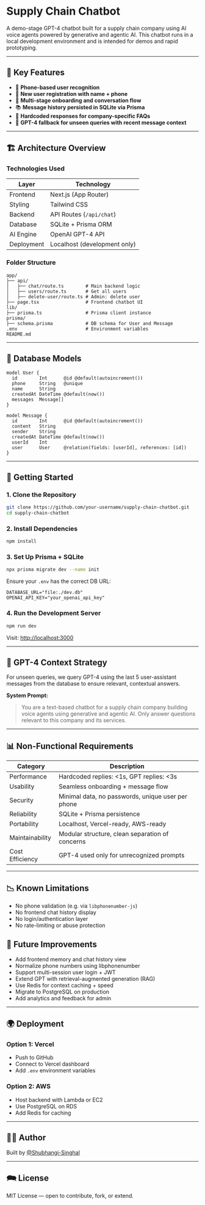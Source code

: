 # Supply Chain Chatbot

A demo-stage GPT-4 chatbot built for a supply chain company using AI voice agents powered by generative and agentic AI. This chatbot runs in a local development environment and is intended for demos and rapid prototyping.

---

## 🧠 Key Features

* 🔐 **Phone-based user recognition**
* 👤 **New user registration with name + phone**
* 💬 **Multi-stage onboarding and conversation flow**
* 📚 **Message history persisted in SQLite via Prisma**
* 🤖 **Hardcoded responses for company-specific FAQs**
* 🧠 **GPT-4 fallback for unseen queries with recent message context**

---

## 🏗️ Architecture Overview

### Technologies Used

| Layer      | Technology                   |
| ---------- | ---------------------------- |
| Frontend   | Next.js (App Router)         |
| Styling    | Tailwind CSS                 |
| Backend    | API Routes (`/api/chat`)     |
| Database   | SQLite + Prisma ORM          |
| AI Engine  | OpenAI GPT-4 API             |
| Deployment | Localhost (development only) |

### Folder Structure

```
app/
├── api/
│   ├── chat/route.ts        # Main backend logic
│   ├── users/route.ts       # Get all users
│   ├── delete-user/route.ts # Admin: delete user
├── page.tsx                 # Frontend chatbot UI
lib/
├── prisma.ts                # Prisma client instance
prisma/
├── schema.prisma            # DB schema for User and Message
.env                         # Environment variables
README.md
```

---

## 🧬 Database Models

```prisma
model User {
  id        Int      @id @default(autoincrement())
  phone     String   @unique
  name      String
  createdAt DateTime @default(now())
  messages  Message[]
}

model Message {
  id        Int      @id @default(autoincrement())
  content   String
  sender    String
  createdAt DateTime @default(now())
  userId    Int
  user      User     @relation(fields: [userId], references: [id])
}
```

---

## 🚀 Getting Started

### 1. Clone the Repository

```bash
git clone https://github.com/your-username/supply-chain-chatbot.git
cd supply-chain-chatbot
```

### 2. Install Dependencies

```bash
npm install
```

### 3. Set Up Prisma + SQLite

```bash
npx prisma migrate dev --name init
```

Ensure your `.env` has the correct DB URL:

```env
DATABASE_URL="file:./dev.db"
OPENAI_API_KEY="your_openai_api_key"
```

### 4. Run the Development Server

```bash
npm run dev
```

Visit: [http://localhost:3000](http://localhost:3000)

---

## 🧠 GPT-4 Context Strategy

For unseen queries, we query GPT-4 using the last 5 user-assistant messages from the database to ensure relevant, contextual answers.

**System Prompt:**

> You are a text-based chatbot for a supply chain company building voice agents using generative and agentic AI. Only answer questions relevant to this company and its services.

---

## 📊 Non-Functional Requirements

| Category        | Description                                       |
| --------------- | ------------------------------------------------- |
| Performance     | Hardcoded replies: <1s, GPT replies: <3s          |
| Usability       | Seamless onboarding + message flow                |
| Security        | Minimal data, no passwords, unique user per phone |
| Reliability     | SQLite + Prisma persistence                       |
| Portability     | Localhost, Vercel-ready, AWS-ready                |
| Maintainability | Modular structure, clean separation of concerns   |
| Cost Efficiency | GPT-4 used only for unrecognized prompts          |

---

## 📉 Known Limitations

* No phone validation (e.g. via `libphonenumber-js`)
* No frontend chat history display
* No login/authentication layer
* No rate-limiting or abuse protection

## 🚀 Future Improvements

* Add frontend memory and chat history view
* Normalize phone numbers using libphonenumber
* Support multi-session user login + JWT
* Extend GPT with retrieval-augmented generation (RAG)
* Use Redis for context caching + speed
* Migrate to PostgreSQL on production
* Add analytics and feedback for admin

---

## 🌍 Deployment

### Option 1: Vercel

* Push to GitHub
* Connect to Vercel dashboard
* Add `.env` environment variables

### Option 2: AWS

* Host backend with Lambda or EC2
* Use PostgreSQL on RDS
* Add Redis for caching

---

## 🧑‍💼 Author

Built by [@Shubhangi-Singhal](https://github.com/your-username)

---

## 🗪 License

MIT License — open to contribute, fork, or extend.

